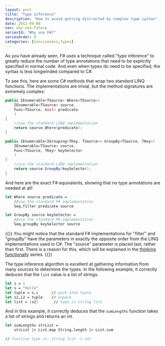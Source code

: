 ```yaml
---
layout: post
title: "Type inference"
description: "How to avoid getting distracted by complex type syntax"
date: 2012-04-08
nav: why-use-fsharp
seriesId: "Why use F#?"
seriesOrder: 8
categories: [Conciseness,Types]
---
```



As you have already seen, F# uses a technique called "type inference" to greatly reduce the number of type annotations that need to be explicitly specified in normal code. And even when types do need to be specified, the syntax is less longwinded compared to C#.

To see this, here are some C# methods that wrap two standard LINQ functions. The implementations are trivial, but the method signatures are extremely complex:

```csharp
public IEnumerable<TSource> Where<TSource>(
    IEnumerable<TSource> source,
    Func<TSource, bool> predicate
    )
{
    //use the standard LINQ implementation
    return source.Where(predicate);
}

public IEnumerable<IGrouping<TKey, TSource>> GroupBy<TSource, TKey>(
    IEnumerable<TSource> source,
    Func<TSource, TKey> keySelector
    )
{
    //use the standard LINQ implementation
    return source.GroupBy(keySelector);
}
```

And here are the exact F# equivalents, showing that no type annotations are needed at all!

```fsharp
let Where source predicate =
    //use the standard F# implementation
    Seq.filter predicate source

let GroupBy source keySelector =
    //use the standard F# implementation
    Seq.groupBy keySelector source
```

{{<alertinfo>}}
You might notice that the standard F# implementations for "filter" and "groupBy" have the parameters in exactly the opposite order from the LINQ implementations used in C#. The "source" parameter is placed last, rather than first. There is a reason for this, which will be explained in the [thinking functionally](/series/thinking-functionally.html) series.
{{</alertinfo>}}

The type inference algorithm is excellent at gathering information from many sources to determine the types. In the following example, it correctly deduces that the `list` value is a list of strings.

```fsharp
let i = 1
let s = "hello"
let tuple = s,i      // pack into tuple
let s2,i2 = tuple    // unpack
let list = [s2]       // type is string list
```

And in this example, it correctly deduces that the `sumLengths` function takes a list of strings and returns an int.

```fsharp
let sumLengths strList =
    strList |> List.map String.length |> List.sum

// function type is: string list -> int
```


